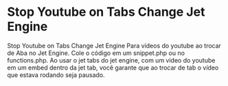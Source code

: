 # Stop Youtube on Tabs Change Jet Engine
Stop Youtube on Tabs Change Jet Engine
Para vídeos do youtube ao trocar de Aba no Jet Engine.
Cole o código em um snippet.php ou no functions.php. 
Ao usar o jet tabs do jet engine, com um video do youtube em um embed dentro da jet tab, você garante que ao trocar de tab o vídeo que estava rodando seja pausado.
